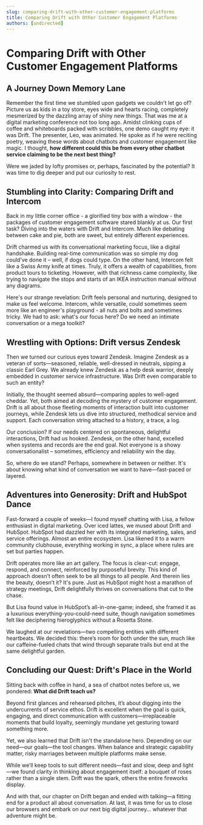 ```yaml
---
slug: comparing-drift-with-other-customer-engagement-platforms
title: Comparing Drift with Other Customer Engagement Platforms
authors: [undirected]
---
```


# Comparing Drift with Other Customer Engagement Platforms

## A Journey Down Memory Lane

Remember the first time we stumbled upon gadgets we couldn't let go of? Picture us as kids in a toy store, eyes wide and hearts racing, completely mesmerized by the dazzling array of shiny new things. That was me at a digital marketing conference not too long ago. Amidst clinking cups of coffee and whiteboards packed with scribbles, one demo caught my eye: it was Drift. The presenter, Leo, was animated. He spoke as if he were reciting poetry, weaving these words about chatbots and customer engagement like magic. I thought, **how different could this be from every other chatbot service claiming to be the next best thing?**

Were we jaded by lofty promises or, perhaps, fascinated by the potential? It was time to dig deeper and put our curiosity to rest.

## Stumbling into Clarity: Comparing Drift and Intercom

Back in my little corner office - a glorified tiny box with a window - the packages of customer engagement software stared blankly at us. Our first task? Diving into the waters with Drift and Intercom. Much like debating between cake and pie, both are sweet, but entirely different experiences. 

Drift charmed us with its conversational marketing focus, like a digital handshake. Building real-time communication was so simple my dog could’ve done it – well, if dogs could type. On the other hand, Intercom felt like a Swiss Army knife at times. Truly, it offers a wealth of capabilities, from product tours to ticketing. However, with that richness came complexity, like trying to navigate the stops and starts of an IKEA instruction manual without any diagrams.

Here's our strange revelation: Drift feels personal and nurturing, designed to make us feel welcome. Intercom, while versatile, could sometimes seem more like an engineer's playground - all nuts and bolts and sometimes tricky. We had to ask: what's our focus here? Do we need an intimate conversation or a mega toolkit?

## Wrestling with Options: Drift versus Zendesk

Then we turned our curious eyes toward Zendesk. Imagine Zendesk as a veteran of sorts—seasoned, reliable, well-dressed in neutrals, sipping a classic Earl Grey. We already knew Zendesk as a help desk warrior, deeply embedded in customer service infrastructure. Was Drift even comparable to such an entity?

Initially, the thought seemed absurd—comparing apples to well-aged cheddar. Yet, both aimed at decoding the mystery of customer engagement. Drift is all about those fleeting moments of interaction built into customer journeys, while Zendesk lets us dive into structured, methodical service and support. Each conversation string attached to a history, a trace, a log.

Our conclusion? If our needs centered on spontaneous, delightful interactions, Drift had us hooked. Zendesk, on the other hand, excelled when systems and records are the end goal. Not everyone is a showy conversationalist – sometimes, efficiency and reliability win the day.

So, where do we stand? Perhaps, somewhere in between or neither. It's about knowing what kind of conversation we want to have—fast-paced or layered.

## Adventures into Generosity: Drift and HubSpot Dance

Fast-forward a couple of weeks—I found myself chatting with Lisa, a fellow enthusiast in digital marketing. Over iced lattes, we mused about Drift and HubSpot. HubSpot had dazzled her with its integrated marketing, sales, and service offerings. Almost an entire ecosystem. Lisa likened it to a warm community clubhouse, everything working in sync, a place where rules are set but parties happen.

Drift operates more like an art gallery. The focus is clear-cut: engage, respond, and connect, reinforced by purposeful brevity. This kind of approach doesn’t often seek to be all things to all people. And therein lies the beauty, doesn’t it? It's pure. Just as HubSpot might host a marathon of strategy meetings, Drift delightfully thrives on conversations that cut to the chase.

But Lisa found value in HubSpot’s all-in-one-game; indeed, she framed it as a luxurious everything-you-could-need suite, though navigation sometimes felt like deciphering hieroglyphics without a Rosetta Stone.

We laughed at our revelations—two compelling entities with different heartbeats. We decided this: there’s room for both under the sun, much like our caffeine-fueled chats that wind through separate trails but end at the same delightful garden.

## Concluding our Quest: Drift's Place in the World

Sitting back with coffee in hand, a sea of chatbot notes before us, we pondered: **What did Drift teach us?**

Beyond first glances and rehearsed pitches, it’s about digging into the undercurrents of service ethos. Drift is excellent when the goal is quick, engaging, and direct communication with customers—irreplaceable moments that build loyalty, seemingly mundane yet gesturing toward something more.

Yet, we also learned that Drift isn't the standalone hero. Depending on our need—our goals—the tool changes. When balance and strategic capability matter, risky marriages between multiple platforms make sense.

While we’ll keep tools to suit different needs—fast and slow, deep and light—we found clarity in thinking about engagement itself: a bouquet of roses rather than a single stem. Drift was the spark, others the entire fireworks display.

And with that, our chapter on Drift began and ended with talking—a fitting end for a product all about conversation. At last, it was time for us to close our browsers and embark on our next big digital journey... whatever that adventure might be.